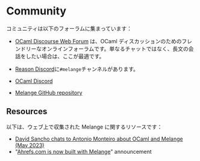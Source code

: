 # Community

コミュニティは以下のフォーラムに集まっています：

- [OCaml Discourse Web Forum](https://discuss.ocaml.org/) は、OCaml ディスカッションのためのフレンドリーなオンラインフォーラムです。単なるチャットではなく、長文の会話をしたい場合は、ここが最適です。

- [Reason Discord](https://discord.gg/reasonml)に`#melange`チャンネルがあります。
- [OCaml Discord](https://tinyurl.com/discord-ocaml)
- [Melange GitHub repository](https://github.com/melange-re/melange)

## Resources

以下は、ウェブ上で収集された Melange に関するリソースです：

- [David Sancho chats to Antonio Monteiro about OCaml and Melange (May 2023)](https://www.youtube.com/watch?v=MdHDewVSDtM)
- "[Ahrefs.com is now built with
  Melange](https://tech.ahrefs.com/ahrefs-is-now-built-with-melange-b14f5ec56df4)"
  announcement
